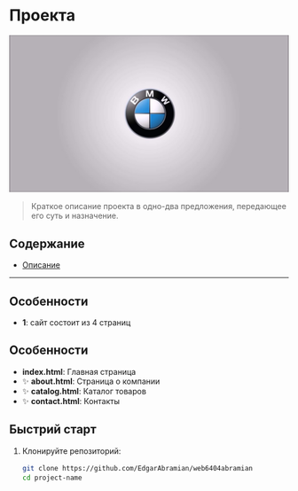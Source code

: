 # Проекта

![Логотип проекта](Images/banner-about.jpg)

> Краткое описание проекта в одно-два предложения, передающее его суть и назначение.

## Содержание

- [Описание](#Особенности)

---

## Особенности

- **1**: сайт состоит из 4 страниц

## Особенности

-  **index.html**: Главная страница 
- ✨ **about.html**: Страница о компании 
- ✨ **catalog.html**: Каталог товаров  
- ✨ **contact.html**: Контакты 


## Быстрий старт

1. Клонируйте репозиторий:

   ```bash
   git clone https://github.com/EdgarAbramian/web6404abramian
   cd project-name
